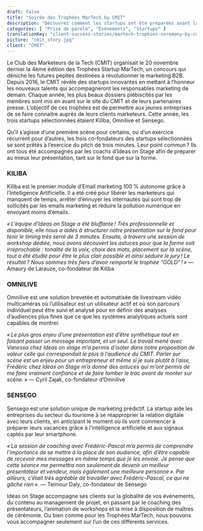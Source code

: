 ```yaml
---
draft: false
title: "Soirée des Trophées MarTech by CMIT"
description: "Découvrez comment les startups ont été préparées avant la soirée des Trophées MarTech by CMIT"
categories: [ "Prise de parole", "Événements", "Startups" ]
translationKey: "client-success-stories/martech-trophies-ceremony-by-cmit"
picture: "cmit_story.jpg"
client: "CMIT"
---
```


Le Club des Marketeurs de la Tech (CMIT) organisait le 20 novembre dernier la 4ème édition des Trophées Startup MarTech, un concours qui déniche les futures pépites destinées à révolutionner le marketing B2B. Depuis 2016, le CMIT révèle des startups innovantes en mettant à l’honneur les nouveaux talents qui accompagneront les responsables marketing de demain. Chaque année, les plus beaux dossiers plébiscités par les membres sont mis en avant sur le site du CMIT et de leurs partenaires presse. L’objectif de ces trophées est de permettre aux jeunes entreprises de se faire connaitre auprès de leurs clients marketeurs. Cette année, les trois startups sélectionnées étaient Kiliba, Omnilive et Sensego. 

Qu’il s’agisse d’une première scène pour certains, ou d’un exercice récurrent pour d’autres, les trois co-fondateurs des startups sélectionnées se sont prêtés à l’exercice du pitch de trois minutes. Leur point commun ? Ils ont tous été accompagnés par les coachs d’Ideas on Stage afin de préparer au mieux leur présentation, tant sur le fond que sur la forme. 

### KILIBA
Kiliba est le premier module d’Email marketing 100 % autonome grâce à l’Intelligence Artificielle. Il a été créé pour libérer les marketeurs qui manquent de temps, arrêter d’ennuyer les internautes qui sont trop de sollicités par les emails marketing et réduire la pollution numérique en envoyant moins d’emails. 

*« L’équipe d’Ideas on Stage a été bluffante ! Très professionnelle et disponible, elle nous a aidés à structurer notre présentation sur le fond pour tenir le timing très serré de 3 minutes. Ensuite, à travers une session de workshop dédiée, nous avons découvert les astuces pour que la forme soit irréprochable : tonalité de la voix, choix des mots, placement sur la scène, tout a été étudié pour être le plus clair possible et ainsi séduire le jury ! Le résultat ? Nous sommes très fiers d’avoir remporté le trophée “GOLD” ! »* — Amaury de Larauze, co-fondateur de Kiliba

### OMNILIVE
Omnilive est une solution brevetée et automatisée de livestream vidéo multicaméras où l’utilisateur est un utilisateur actif et où son parcours individuel peut être suivi et analysé pour en définir des analyses d’audiences plus fines que ce que les systèmes analytiques actuels sont capables de montrer. 

*« Le plus gros enjeu d’une présentation est d’être synthétique tout en faisant passer un message important, et un seul. Le travail mené avec Vanessa chez Ideas on stage m’a permis d’isoler dans notre proposition de valeur celle qui correspondait le plus à l’audience du CMIT. Parler sur scène est un enjeu pour un entrepreneur et même si je suis plutôt à l’aise, Frédéric chez Ideas on Stage m’a donné des astuces qui m’ont permis de me faire vraiment confiance et de faire tomber le trac avant de monter sur scène. »* — Cyril Zajak, co-fondateur d’Omnilive

### SENSEGO
Sensego est une solution unique de marketing prédictif. La startup aide les entreprises du secteur du tourisme à se réapproprier la relation digitale avec leurs clients, en anticipant le moment où ils vont commencer à préparer leurs vacances grâce à l’intelligence artificielle et aux signaux captés par leur smartphone.

*« La session de coaching avec Frédéric-Pascal m’a permis de comprendre l’importance de se mettre à la place de son audience, afin d’être capable de recevoir mes messages en même temps que je les envoie. Je pense que cette séance me permettra non seulement de devenir un meilleur présentateur et vendeur, mais également une meilleure personne ». Par ailleurs, c’était très agréable de travailler avec Frédéric-Pascal, ce qui ne gâche rien ».* — Teimour Daly, co-fondateur de Sensego

Ideas on Stage accompagne ses clients sur la globalité de vos événements, du contenu au management de projet, en passant par le coaching des présentateurs, l’animation de workshops et la mise à disposition de maîtres de cérémonie. Ou bien comme pour les Trophées MarTech, nous pouvons vous accompagner seulement sur l’un de ces différents services. 
